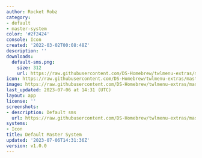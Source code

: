```yaml
---
author: Rocket Robz
category:
- default
- master-system
color: '#2f2424'
console: Icon
created: '2022-03-02T00:08:48Z'
description: ''
downloads:
  default-sms.png:
    size: 312
    url: https://raw.githubusercontent.com/DS-Homebrew/twlmenu-extras/master/_nds/TWiLightMenu/icons/default-sms.png
icon: https://raw.githubusercontent.com/DS-Homebrew/twlmenu-extras/master/_nds/TWiLightMenu/icons/default-sms.png
image: https://raw.githubusercontent.com/DS-Homebrew/twlmenu-extras/master/_nds/TWiLightMenu/icons/default-sms.png
last_updated: 2023-07-06 at 14:31 (UTC)
layout: app
license: ''
screenshots:
- description: Default sms
  url: https://raw.githubusercontent.com/DS-Homebrew/twlmenu-extras/master/_nds/TWiLightMenu/icons/default-sms.png
systems:
- Icon
title: Default Master System
updated: '2023-07-06T14:31:36Z'
version: v1.0.0
---
```

